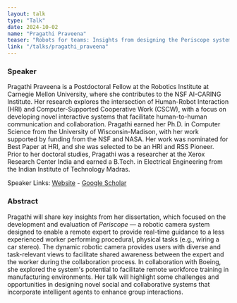 ```yaml
---
layout: talk
type: "Talk"
date: 2024-10-02
name: "Pragathi Praveena"
teaser: "Robots for teams: Insights from designing the Periscope system to support remote collaboration"
link: "/talks/pragathi_praveena"
---
```


### Speaker 
Pragathi Praveena is a Postdoctoral Fellow at the Robotics Institute at Carnegie Mellon University, where she contributes to the NSF AI-CARING Institute. Her research explores the intersection of Human-Robot Interaction (HRI) and Computer-Supported Cooperative Work (CSCW), with a focus on developing novel interactive systems that facilitate human-to-human communication and collaboration. Pragathi earned her Ph.D. in Computer Science from the University of Wisconsin-Madison, with her work supported by funding from the NSF and NASA. Her work was nominated for Best Paper at HRI, and she was selected to be an HRI and RSS Pioneer. Prior to her doctoral studies, Pragathi was a researcher at the Xerox Research Center India and earned a B.Tech. in Electrical Engineering from the Indian Institute of Technology Madras.

Speaker Links: [Website](https://pragathipraveena.com/) - [Google Scholar](https://scholar.google.com/citations?hl=en&user=1VSKpsIAAAAJ&view_op=list_works&sortby=pubdate)

### Abstract 
Pragathi will share key insights from her dissertation, which focused on the development and evaluation of *Periscope* — a robotic camera system designed to enable a remote expert to provide real-time guidance to a less experienced worker performing procedural, physical tasks (e.g., wiring a car stereo). The dynamic robotic camera provides users with diverse and task-relevant views to facilitate shared awareness between the expert and the worker during the collaboration process. In collaboration with Boeing, she explored the system's potential to facilitate remote workforce training in manufacturing environments. Her talk will highlight some challenges and opportunities in designing novel social and collaborative systems that incorporate intelligent agents to enhance group interactions.
